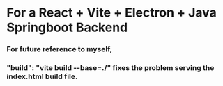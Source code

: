 # For a React + Vite + Electron + Java Springboot Backend

### For future reference to myself,
### "build": "vite build --base=./" fixes the problem serving the index.html build file.